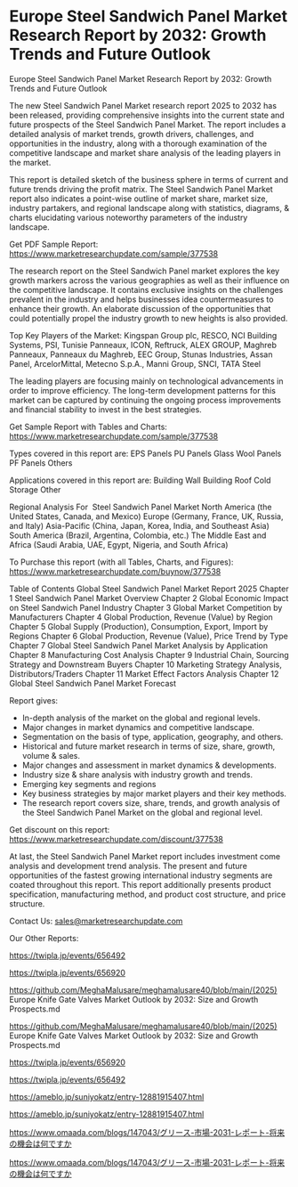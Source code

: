 # Europe Steel Sandwich Panel Market Research Report by 2032: Growth Trends and Future Outlook

Europe Steel Sandwich Panel Market Research Report by 2032: Growth Trends and Future Outlook

The new Steel Sandwich Panel Market research report 2025 to 2032 has been released, providing comprehensive insights into the current state and future prospects of the Steel Sandwich Panel Market. The report includes a detailed analysis of market trends, growth drivers, challenges, and opportunities in the industry, along with a thorough examination of the competitive landscape and market share analysis of the leading players in the market.

This report is detailed sketch of the business sphere in terms of current and future trends driving the profit matrix. The Steel Sandwich Panel Market report also indicates a point-wise outline of market share, market size, industry partakers, and regional landscape along with statistics, diagrams, & charts elucidating various noteworthy parameters of the industry landscape.

Get PDF Sample Report: https://www.marketresearchupdate.com/sample/377538

The research report on the Steel Sandwich Panel market explores the key growth markers across the various geographies as well as their influence on the competitive landscape. It contains exclusive insights on the challenges prevalent in the industry and helps businesses idea countermeasures to enhance their growth. An elaborate discussion of the opportunities that could potentially propel the industry growth to new heights is also provided.

Top Key Players of the Market:
Kingspan Group plc, RESCO, NCI Building Systems, PSI, Tunisie Panneaux, ICON, Reftruck, ALEX GROUP, Maghreb Panneaux, Panneaux du Maghreb, EEC Group, Stunas Industries, Assan Panel, ArcelorMittal, Metecno S.p.A., Manni Group, SNCI, TATA Steel


The leading players are focusing mainly on technological advancements in order to improve efficiency. The long-term development patterns for this market can be captured by continuing the ongoing process improvements and financial stability to invest in the best strategies.

Get Sample Report with Tables and Charts: https://www.marketresearchupdate.com/sample/377538

Types covered in this report are:
EPS Panels
PU Panels
Glass Wool Panels
PF Panels
Others


Applications covered in this report are:
Building Wall
Building Roof
Cold Storage
Other


Regional Analysis For  Steel Sandwich Panel Market
North America (the United States, Canada, and Mexico)
Europe (Germany, France, UK, Russia, and Italy)
Asia-Pacific (China, Japan, Korea, India, and Southeast Asia)
South America (Brazil, Argentina, Colombia, etc.)
The Middle East and Africa (Saudi Arabia, UAE, Egypt, Nigeria, and South Africa)

To Purchase this report (with all Tables, Charts, and Figures): https://www.marketresearchupdate.com/buynow/377538

Table of Contents
Global Steel Sandwich Panel Market Report 2025
Chapter 1 Steel Sandwich Panel Market Overview
Chapter 2 Global Economic Impact on Steel Sandwich Panel Industry
Chapter 3 Global Market Competition by Manufacturers
Chapter 4 Global Production, Revenue (Value) by Region
Chapter 5 Global Supply (Production), Consumption, Export, Import by Regions
Chapter 6 Global Production, Revenue (Value), Price Trend by Type
Chapter 7 Global Steel Sandwich Panel Market Analysis by Application
Chapter 8 Manufacturing Cost Analysis
Chapter 9 Industrial Chain, Sourcing Strategy and Downstream Buyers
Chapter 10 Marketing Strategy Analysis, Distributors/Traders
Chapter 11 Market Effect Factors Analysis
Chapter 12 Global Steel Sandwich Panel Market Forecast

Report gives:

- In-depth analysis of the market on the global and regional levels.
- Major changes in market dynamics and competitive landscape.
- Segmentation on the basis of type, application, geography, and others.
- Historical and future market research in terms of size, share, growth, volume & sales.
- Major changes and assessment in market dynamics & developments.
- Industry size & share analysis with industry growth and trends.
- Emerging key segments and regions
- Key business strategies by major market players and their key methods.
- The research report covers size, share, trends, and growth analysis of the Steel Sandwich Panel Market on the global and regional level.

Get discount on this report: https://www.marketresearchupdate.com/discount/377538

At last, the Steel Sandwich Panel Market report includes investment come analysis and development trend analysis. The present and future opportunities of the fastest growing international industry segments are coated throughout this report. This report additionally presents product specification, manufacturing method, and product cost structure, and price structure.

Contact Us:
sales@marketresearchupdate.com

Our Other Reports:

https://twipla.jp/events/656492

https://twipla.jp/events/656920

https://github.com/MeghaMalusare/meghamalusare40/blob/main/(2025) Europe Knife Gate Valves Market Outlook by 2032: Size and Growth Prospects.md

https://github.com/MeghaMalusare/meghamalusare40/blob/main/(2025) Europe Knife Gate Valves Market Outlook by 2032: Size and Growth Prospects.md

https://twipla.jp/events/656920

https://twipla.jp/events/656492

https://ameblo.jp/suniyokatz/entry-12881915407.html

https://ameblo.jp/suniyokatz/entry-12881915407.html

https://www.omaada.com/blogs/147043/グリース-市場-2031-レポート-将来の機会は何ですか

https://www.omaada.com/blogs/147043/グリース-市場-2031-レポート-将来の機会は何ですか
